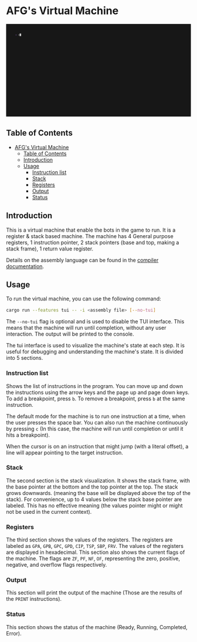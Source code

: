 # AFG's Virtual Machine
![gif demo of afg](../.github/demo_machine.gif)

## Table of Contents
- [AFG's Virtual Machine](#afgs-virtual-machine)
  - [Table of Contents](#table-of-contents)
  - [Introduction](#introduction)
  - [Usage](#usage)
    - [Instruction list](#instruction-list)
    - [Stack](#stack)
    - [Registers](#registers)
    - [Output](#output)
    - [Status](#status)

## Introduction
This is a virtual machine that enable the bots in the game to run. It is a register & stack based machine.
The machine has 4 General purpose registers, 1 instruction pointer, 2 stack pointers (base and top, making a stack frame), 1 return value register.

Details on the assembly language can be found in the [compiler documentation](../compiler/README.md).

## Usage
To run the virtual machine, you can use the following command:
```bash
cargo run --features tui -- -i <assembly file> [--no-tui]
```

The `--no-tui` flag is optional and is used to disable the TUI interface. This means that the machine will run until completion, without any user interaction.
The output will be printed to the console.

The tui interface is used to visualize the machine's state at each step. It is useful for debugging and understanding the machine's state. It is divided into 5 sections.

### Instruction list
Shows the list of instructions in the program. You can move up and down the instructions using the arrow keys and the page up and page down keys.
To add a breakpoint, press `b`. To remove a breakpoint, press `b` at the same instruction.

The default mode for the machine is to run one instruction at a time, when the user presses the space bar. You can also run the machine continuously by pressing `c` (In this case, the machine will run until completion or until it hits a breakpoint).

When the cursor is on an instruction that might jump (with a literal offset), a line will appear pointing to the target instruction.

### Stack
The second section is the stack visualization. It shows the stack frame, with the base pointer at the bottom and the top pointer at the top. The stack grows downwards. (meaning the base will be displayed above the top of the stack).
For convenience, up to 4 values below the stack base pointer are labeled. This has no effective meaning (the values pointer might or might not be used in the current context).

### Registers
The third section shows the values of the registers. The registers are labeled as `GPA`, `GPB`, `GPC`, `GPD`, `CIP`, `TSP`, `SBP`, `FRV`. The values of the registers are displayed in hexadecimal.
This section also shows the current flags of the machine. The flags are `ZF`, `PF`, `NF`, `OF`, representing the zero, positive, negative, and overflow flags respectively.

### Output
This section will print the output of the machine (Those are the results of the `PRINT` instructions).

### Status
This section shows the status of the machine (Ready, Running, Completed, Error).
